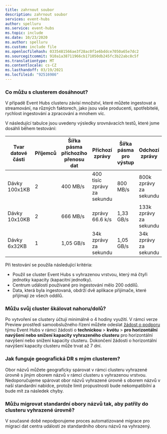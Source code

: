 ```yaml
---
title: zahrnout soubor
description: zahrnout soubor
services: event-hubs
author: spelluru
ms.service: event-hubs
ms.topic: include
ms.date: 10/23/2020
ms.author: spelluru
ms.custom: include file
ms.openlocfilehash: 0335481566ae3f28ac0f1e6bddce7050a65e7dc2
ms.sourcegitcommit: 910a1a38711966cb171050db245fc3b22abc8c5f
ms.translationtype: MT
ms.contentlocale: cs-CZ
ms.lasthandoff: 03/19/2021
ms.locfileid: "92516986"
---
```

### <a name="what-can-i-achieve-with-a-cluster"></a>Co můžu s clusterem dosáhnout?

V případě Event Hubs clusteru závisí množství, které můžete ingestovat a streamování, na různých faktorech, jako jsou vaše producenti, spotřebitelé, rychlost ingestování a zpracování a mnohem víc. 

V následující tabulce jsou uvedeny výsledky srovnávacích testů, které jsme dosáhli během testování:

| Tvar datové části | Příjemců | Šířka pásma příchozího přenosu dat| Příchozí zprávy | Šířka pásma pro výstup | Odchozí zprávy | Celkem počet propustnosti | Počet propustnosti na CU |
| ------------- | --------- | ---------------- | ------------------ | ----------------- | ------------------- | --------- | ---------- |
| Dávky 100x1KB | 2 | 400 MB/s | 400 tisíc zprávy za sekundu | 800 MB/s | 800k zprávy za sekundu | 400 počet propustnosti | 100 počet propustnosti | 
| Dávky 10x10KB | 2 | 666 MB/s | zprávy 66.6 k/s | 1,33 GB/s | 133k zprávy za sekundu | 666 počet propustnosti | 166 počet propustnosti |
| Dávky 6x32KB | 1 | 1,05 GB/s | 34k zprávy za sekundu | 1,05 GB/s | 34k zprávy za sekundu | 1000 počet propustnosti | 250 počet propustnosti |

Při testování se použila následující kritéria:

- Použil se cluster Event Hubs s vyhrazenou vrstvou, který má čtyři jednotky kapacity (kapacitní jednotky). 
- Centrum událostí používané pro ingestování mělo 200 oddílů. 
- Data, která byla ingestovaná, obdrží dvě aplikace přijímače, které přijímají ze všech oddílů.

### <a name="can-i-scale-updown-my-cluster"></a>Můžu svůj cluster škálovat nahoru/dolů?

Po vytvoření se clustery účtují minimálně o 4 hodiny využití. V rámci verze Preview prostředí samoobslužného řízení můžete odeslat [žádost o podporu](https://ms.portal.azure.com/#create/Microsoft.Support) týmu Event Hubs v rámci žádosti o **technickou**  >  **kvótu**  >  **pro horizontální navýšení nebo snížení kapacity vyhrazeného clusteru** pro horizontální navýšení nebo snížení kapacity clusteru. Dokončení žádosti o horizontální navýšení kapacity clusteru může trvat až 7 dní. 

### <a name="how-does-geo-dr-work-with-my-cluster"></a>Jak funguje geografická DR s mým clusterem?

Obor názvů můžete geograficky spárovat v rámci clusteru vyhrazené úrovně s jiným oborem názvů v rámci clusteru s vyhrazenou vrstvou. Nedoporučujeme spárovat obor názvů vyhrazené úrovně s oborem názvů v naší standardní nabídce, protože limit propustnosti bude nekompatibilní a bude mít za následek chyby. 

### <a name="can-i-migrate-my-standard-namespaces-to-belong-to-a-dedicated-tier-cluster"></a>Můžu migrovat standardní obory názvů tak, aby patřily do clusteru vyhrazené úrovně?
V současné době nepodporujeme proces automatizované migrace pro migraci dat centra událostí ze standardního oboru názvů na vyhrazený. 

